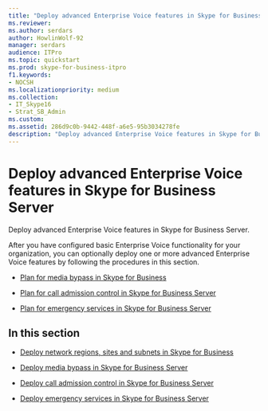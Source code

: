```yaml
---
title: "Deploy advanced Enterprise Voice features in Skype for Business Server"
ms.reviewer: 
ms.author: serdars
author: HowlinWolf-92
manager: serdars
audience: ITPro
ms.topic: quickstart
ms.prod: skype-for-business-itpro
f1.keywords:
- NOCSH
ms.localizationpriority: medium
ms.collection: 
- IT_Skype16
- Strat_SB_Admin
ms.custom: 
ms.assetid: 286d9c0b-9442-448f-a6e5-95b3034278fe
description: "Deploy advanced Enterprise Voice features in Skype for Business Server."
---
```


# Deploy advanced Enterprise Voice features in Skype for Business Server
 
Deploy advanced Enterprise Voice features in Skype for Business Server.
  
After you have configured basic Enterprise Voice functionality for your organization, you can optionally deploy one or more advanced Enterprise Voice features by following the procedures in this section. 
  
- [Plan for media bypass in Skype for Business](../../plan-your-deployment/enterprise-voice-solution/media-bypass.md)
    
- [Plan for call admission control in Skype for Business Server](../../plan-your-deployment/enterprise-voice-solution/call-admission-control.md)
    
- [Plan for emergency services in Skype for Business Server](../../plan-your-deployment/enterprise-voice-solution/emergency-services.md)
    
## In this section

- [Deploy network regions, sites and subnets in Skype for Business](deploy-network.md)
    
- [Deploy media bypass in Skype for Business Server](deploy-media-bypass.md)
    
- [Deploy call admission control in Skype for Business Server](deploy-call-admission-control.md)
    
- [Deploy emergency services in Skype for Business Server](deploy-emergency-services.md)
    

